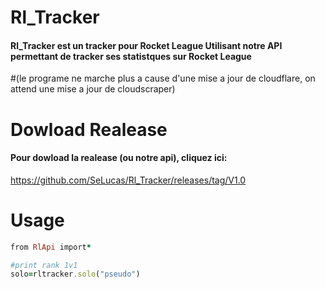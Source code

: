 # Rl_Tracker
#### Rl_Tracker est un tracker pour Rocket League Utilisant notre API permettant de tracker ses statistques sur Rocket League

#(le programe ne marche plus a cause d'une mise a jour de cloudflare, on attend une mise a jour de cloudscraper)

# Dowload Realease
#### Pour dowload la realease (ou notre api), cliquez ici:
https://github.com/SeLucas/Rl_Tracker/releases/tag/V1.0

# Usage 
```ruby
from RlApi import*

#print rank 1v1
solo=rltracker.solo("pseudo")
```
